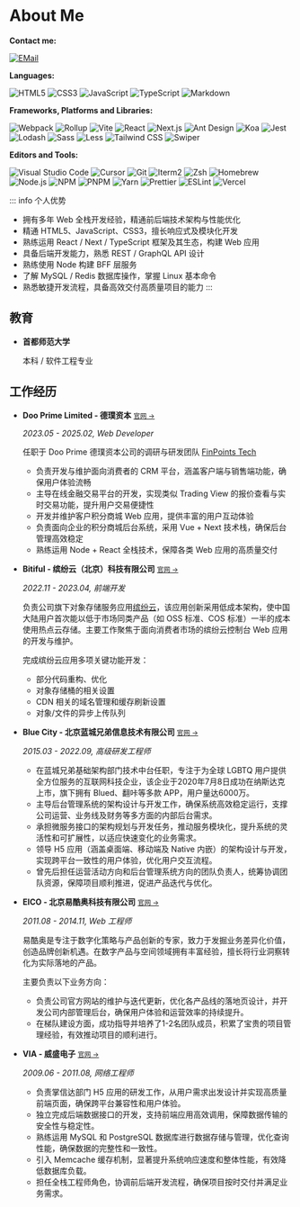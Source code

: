 # About Me

**Contact me:**

<div :class="$style.container">
  <a href="mailto:mark.lauq@gmail.com">
    <img alt="EMail" src="https://img.shields.io/badge/EMail-mark.lauq@gmail.com-EA4335?logo=Gmail" />
  </a>
</div>

**Languages:**

<div :class="$style.container">
  <img alt="HTML5" src="https://img.shields.io/badge/HTML5-E34F26?logo=HTML5&logoColor=fff" />
  <img alt="CSS3" src="https://img.shields.io/badge/CSS3-1572B6?logo=CSS3&logoColor=fff" />
  <img alt="JavaScript" src="https://img.shields.io/badge/JavaScript-F7DF1E?logo=JavaScript&logoColor=333" />
  <img alt="TypeScript" src="https://img.shields.io/badge/TypeScript-3178C6?logo=TypeScript&logoColor=fff" />
  <img alt="Markdown" src="https://img.shields.io/badge/MarkDown-000000?logo=Markdown&logoColor=fff" />
</div>

**Frameworks, Platforms and Libraries:**

<div :class="$style.container">
  <img alt="Webpack" src="https://img.shields.io/badge/Webpack-8DD6F9?logo=Webpack&logoColor=333" />
  <img alt="Rollup" src="https://img.shields.io/badge/Rollup-EC4A3F?logo=Rollup.js&logoColor=fff" />
  <img alt="Vite" src="https://img.shields.io/badge/Vite-646CFF?logo=Vite&logoColor=fff" />
  <img alt="React" src="https://img.shields.io/badge/React-61DAFB?logo=React&logoColor=333" />
  <img alt="Next.js" src="https://img.shields.io/badge/Next.js-000000?logo=Next.js&logoColor=fff" />
  <img alt="Ant Design" src="https://img.shields.io/badge/Ant_Design-1677FF?logo=AntDesign&logoColor=fff" />
  <img alt="Koa" src="https://img.shields.io/badge/Koa-000000?logo=Koa&logoColor=fff" />
  <img alt="Jest" src="https://img.shields.io/badge/Jest-C21325?logo=Jest&logoColor=fff" />
  <img alt="Lodash" src="https://img.shields.io/badge/Lodash-3498db?logo=Lodash&logoColor=fff" />
  <img alt="Sass" src="https://img.shields.io/badge/Sass-CC6699?logo=Sass&logoColor=fff" />
  <img alt="Less" src="https://img.shields.io/badge/Less-1D365D?logo=Less&logoColor=fff" />
  <img alt="Tailwind CSS" src="https://img.shields.io/badge/Tailwind_CSS-06B6D4?logo=TailwindCSS&logoColor=fff" />
  <img alt="Swiper" src="https://img.shields.io/badge/Swiper-6332F6?logo=Swiper&logoColor=fff" />
</div>

**Editors and Tools:**

<div :class="$style.container">
  <img alt="Visual Studio Code" src="https://img.shields.io/badge/Visual_Studio_Code-007ACC?logo=VisualStudioCode&logoColor=fff" />
  <img alt="Cursor" src="https://img.shields.io/badge/Cursor-000000?logo=Cursor&logoColor=fff" />
  <img alt="Git" src="https://img.shields.io/badge/Git-F05032?logo=Git&logoColor=fff" />
  <img alt="Iterm2" src="https://img.shields.io/badge/Iterm2-000000?logo=Iterm2&logoColor=fff" />
  <img alt="Zsh" src="https://img.shields.io/badge/Zsh-F15A24?logo=Zsh&logoColor=fff" />
  <img alt="Homebrew" src="https://img.shields.io/badge/Homebrew-FBB040?logo=Homebrew&logoColor=fff" />
  <img alt="Node.js" src="https://img.shields.io/badge/Node.js-339933?logo=Node.js&logoColor=fff" />
  <img alt="NPM" src="https://img.shields.io/badge/NPM-CB3837?logo=NPM&logoColor=fff" />
  <img alt="PNPM" src="https://img.shields.io/badge/PNPM-4A4A4A?logo=PNPM&logoColor=fff" />
  <img alt="Yarn" src="https://img.shields.io/badge/Yarn-2C8EBB?logo=Yarn&logoColor=fff" />
  <img alt="Prettier" src="https://img.shields.io/badge/Prettier-F7B93E?logo=Prettier&logoColor=fff" />
  <img alt="ESLint" src="https://img.shields.io/badge/ESLint-4B32C3?logo=ESLint&logoColor=fff" />
  <img alt="Vercel" src="https://img.shields.io/badge/Vercel-000000?logo=Vercel&logoColor=fff" />
</div>

::: info 个人优势

- 拥有多年 Web 全栈开发经验，精通前后端技术架构与性能优化
- 精通 HTML5、JavaScript、CSS3，擅长响应式及模块化开发
- 熟练运用 React / Next / TypeScript 框架及其生态，构建 Web 应用
- 具备后端开发能力，熟悉 REST / GraphQL API 设计
- 熟练使用 Node 构建 BFF 层服务
- 了解 MySQL / Redis 数据库操作，掌握 Linux 基本命令
- 熟悉敏捷开发流程，具备高效交付高质量项目的能力
  :::

## 教育

- **首都师范大学**

  本科 / 软件工程专业

## 工作经历

- **Doo Prime Limited - 德璞资本** <small>[官网 &#8594;](https://www.dooprime.com)</small>

  _2023.05 - 2025.02, Web Developer_

  任职于 Doo Prime 德璞资本公司的调研与研发团队 [FinPoints Tech](https://www.finpoints.com)

  - 负责开发与维护面向消费者的 CRM 平台，涵盖客户端与销售端功能，确保用户体验流畅
  - 主导在线金融交易平台的开发，实现类似 Trading View 的报价查看与实时交易功能，提升用户交易便捷性
  - 开发并维护客户积分商城 Web 应用，提供丰富的用户互动体验
  - 负责面向企业的积分商城后台系统，采用 Vue + Next 技术栈，确保后台管理高效稳定
  - 熟练运用 Node + React 全栈技术，保障各类 Web 应用的高质量交付

- **Bitiful - 缤纷云（北京）科技有限公司** <small>[官网 &#8594;](https://www.bitiful.com)</small>

  _2022.11 - 2023.04, 前端开发_

  负责公司旗下对象存储服务应用[缤纷云](https://www.bitiful.com)，该应用创新采用低成本架构，使中国大陆用户首次能以低于市场同类产品（如 OSS 标准、COS 标准）一半的成本使用热点云存储。主要工作聚焦于面向消费者市场的缤纷云控制台 Web 应用的开发与维护。

  完成缤纷云应用多项关键功能开发：

  - 部分代码重构、优化
  - 对象存储桶的相关设置
  - CDN 相关的域名管理和缓存刷新设置
  - 对象/文件的异步上传队列

- **Blue City - 北京蓝城兄弟信息技术有限公司** <small>[官网 &#8594;](https://www.bluecity.com)</small>

  _2015.03 - 2022.09, 高级研发工程师_

  - 在蓝城兄弟基础架构部门技术中台任职，专注于为全球 LGBTQ 用户提供全方位服务的互联网科技企业，该企业于2020年7月8日成功在纳斯达克上市，旗下拥有 Blued、翻咔等多款 APP，用户量达6000万。
  - 主导后台管理系统的架构设计与开发工作，确保系统高效稳定运行，支撑公司运营、业务线及财务等多方面的内部后台需求。
  - 承担微服务接口的架构规划与开发任务，推动服务模块化，提升系统的灵活性和可扩展性，以适应快速变化的业务需求。
  - 领导 H5 应用（涵盖桌面端、移动端及 Native 内嵌）的架构设计与开发，实现跨平台一致性的用户体验，优化用户交互流程。
  - 曾先后担任运营活动方向和后台管理系统方向的团队负责人，统筹协调团队资源，保障项目顺利推进，促进产品迭代与优化。

- **EICO - 北京易酷奥科技有限公司** <small>[官网 &#8594;](https://eicoinc.com)</small>

  _2011.08 - 2014.11, Web 工程师_

  易酷奥是专注于数字化策略与产品创新的专家，致力于发掘业务差异化价值，创造品牌创新机遇。在数字产品与空间领域拥有丰富经验，擅长将行业洞察转化为实际落地的产品。

  主要负责以下业务方向：

  - 负责公司官方网站的维护与迭代更新，优化各产品线的落地页设计，并开发公司内部管理后台，确保用户体验和运营效率的持续提升。
  - 在梯队建设方面，成功指导并培养了1-2名团队成员，积累了宝贵的项目管理经验，有效推动项目的顺利进行。

- **VIA - 威盛电子** <small>[官网 &#8594;](https://www.viatech.com.cn)</small>

  _2009.06 - 2011.08, 网络工程师_

  - 负责掌信达部门 H5 应用的研发工作，从用户需求出发设计并实现高质量前端页面，确保跨平台兼容性和用户体验。
  - 独立完成后端数据接口的开发，支持前端应用高效调用，保障数据传输的安全性与稳定性。
  - 熟练运用 MySQL 和 PostgreSQL 数据库进行数据存储与管理，优化查询性能，确保数据的完整性和一致性。
  - 引入 Memcache 缓存机制，显著提升系统响应速度和整体性能，有效降低数据库负载。
  - 担任全栈工程师角色，协调前后端开发流程，确保项目按时交付并满足业务需求。

<style module>
  .container {
    display: flex;
    flex-wrap: wrap;

    > img {
      margin-bottom: 4px;
      margin-right: 4px;
    }
  }
</style>
